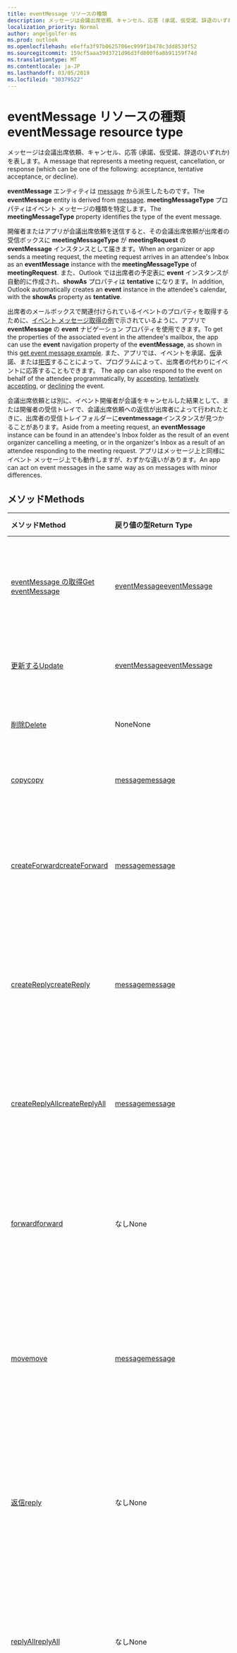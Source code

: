 ```yaml
---
title: eventMessage リソースの種類
description: メッセージは会議出席依頼、キャンセル、応答 (承諾、仮受諾、辞退のいずれか) を表します。
localization_priority: Normal
author: angelgolfer-ms
ms.prod: outlook
ms.openlocfilehash: e6effa3f97b0625786ec999f1b478c3dd8530f52
ms.sourcegitcommit: 159cf5aaa39d3721d96d3fd800f6a8b91159f74d
ms.translationtype: MT
ms.contentlocale: ja-JP
ms.lasthandoff: 03/05/2019
ms.locfileid: "30379522"
---
```

# <a name="eventmessage-resource-type"></a><span data-ttu-id="18418-103">eventMessage リソースの種類</span><span class="sxs-lookup"><span data-stu-id="18418-103">eventMessage resource type</span></span>

<span data-ttu-id="18418-104">メッセージは会議出席依頼、キャンセル、応答 (承諾、仮受諾、辞退のいずれか) を表します。</span><span class="sxs-lookup"><span data-stu-id="18418-104">A message that represents a meeting request, cancellation, or response (which can be one of the following: acceptance, tentative acceptance, or decline).</span></span>

<span data-ttu-id="18418-105">**eventMessage** エンティティは [message](message.md) から派生したものです。</span><span class="sxs-lookup"><span data-stu-id="18418-105">The **eventMessage** entity is derived from [message](message.md).</span></span> <span data-ttu-id="18418-106">**meetingMessageType** プロパティはイベント メッセージの種類を特定します。</span><span class="sxs-lookup"><span data-stu-id="18418-106">The **meetingMessageType** property identifies the type of the event message.</span></span>

<span data-ttu-id="18418-107">開催者またはアプリが会議出席依頼を送信すると、その会議出席依頼が出席者の受信ボックスに **meetingMessageType** が **meetingRequest** の **eventMessage** インスタンスとして届きます。</span><span class="sxs-lookup"><span data-stu-id="18418-107">When an organizer or app sends a meeting request, the meeting request arrives in an attendee's Inbox as an **eventMessage** instance with the **meetingMessageType** of **meetingRequest**.</span></span> <span data-ttu-id="18418-108">また、Outlook では出席者の予定表に **event** インスタンスが自動的に作成され、**showAs** プロパティは **tentative** になります。</span><span class="sxs-lookup"><span data-stu-id="18418-108">In addition, Outlook automatically creates an **event** instance in the attendee's calendar, with the **showAs** property as **tentative**.</span></span> 

<span data-ttu-id="18418-109">出席者のメールボックスで関連付けられているイベントのプロパティを取得するために、[イベント メッセージ取得の例](../api/eventmessage-get.md#request-2)で示されているように、アプリで **eventMessage** の **event** ナビゲーション プロパティを使用できます。</span><span class="sxs-lookup"><span data-stu-id="18418-109">To get the properties of the associated event in the attendee's mailbox, the app can use the **event** navigation property of the **eventMessage**, as shown in this [get event message example](../api/eventmessage-get.md#request-2).</span></span> <span data-ttu-id="18418-110">また、アプリでは、イベントを承諾、[仮](../api/event-tentativelyaccept.md)承諾、または[拒否](../api/event-decline.md)することによって、プログラムによって、出席者の代わりにイベントに応答することもできます。 [](../api/event-accept.md)</span><span class="sxs-lookup"><span data-stu-id="18418-110">The app can also respond to the event on behalf of the attendee programmatically, by [accepting](../api/event-accept.md), [tentatively accepting](../api/event-tentativelyaccept.md), or [declining](../api/event-decline.md) the event.</span></span>

<span data-ttu-id="18418-111">会議出席依頼とは別に、イベント開催者が会議をキャンセルした結果として、または開催者の受信トレイで、会議出席依頼への返信が出席者によって行われたときに、出席者の受信トレイフォルダーに**eventmessage**インスタンスが見つかることがあります。</span><span class="sxs-lookup"><span data-stu-id="18418-111">Aside from a meeting request, an **eventMessage** instance can be found in an attendee's Inbox folder as the result of an event organizer cancelling a meeting, or in the organizer's Inbox as a result of an attendee responding to the meeting request.</span></span> <span data-ttu-id="18418-112">アプリはメッセージ上と同様にイベント メッセージ上でも動作しますが、わずかな違いがあります。</span><span class="sxs-lookup"><span data-stu-id="18418-112">An app can act on event messages in the same way as on messages with minor differences.</span></span>

## <a name="methods"></a><span data-ttu-id="18418-113">メソッド</span><span class="sxs-lookup"><span data-stu-id="18418-113">Methods</span></span>

| <span data-ttu-id="18418-114">メソッド</span><span class="sxs-lookup"><span data-stu-id="18418-114">Method</span></span>       | <span data-ttu-id="18418-115">戻り値の型</span><span class="sxs-lookup"><span data-stu-id="18418-115">Return Type</span></span>  |<span data-ttu-id="18418-116">説明</span><span class="sxs-lookup"><span data-stu-id="18418-116">Description</span></span>|
|:---------------|:--------|:----------|
|[<span data-ttu-id="18418-117">eventMessage の取得</span><span class="sxs-lookup"><span data-stu-id="18418-117">Get eventMessage</span></span>](../api/eventmessage-get.md) | [<span data-ttu-id="18418-118">eventMessage</span><span class="sxs-lookup"><span data-stu-id="18418-118">eventMessage</span></span>](eventmessage.md) |<span data-ttu-id="18418-119">eventMessage オブジェクトのプロパティとリレーションシップを読み取ります。</span><span class="sxs-lookup"><span data-stu-id="18418-119">Read properties and relationships of eventMessage object.</span></span>|
|[<span data-ttu-id="18418-120">更新する</span><span class="sxs-lookup"><span data-stu-id="18418-120">Update</span></span>](../api/eventmessage-update.md) | [<span data-ttu-id="18418-121">eventMessage</span><span class="sxs-lookup"><span data-stu-id="18418-121">eventMessage</span></span>](eventmessage.md)  |<span data-ttu-id="18418-122">eventMessage オブジェクトを更新します。</span><span class="sxs-lookup"><span data-stu-id="18418-122">Update eventMessage object.</span></span> |
|[<span data-ttu-id="18418-123">削除</span><span class="sxs-lookup"><span data-stu-id="18418-123">Delete</span></span>](../api/message-delete.md) | <span data-ttu-id="18418-124">None</span><span class="sxs-lookup"><span data-stu-id="18418-124">None</span></span> |<span data-ttu-id="18418-125">eventMessage オブジェクトを削除します。</span><span class="sxs-lookup"><span data-stu-id="18418-125">Delete eventMessage object.</span></span> |
|[<span data-ttu-id="18418-126">copy</span><span class="sxs-lookup"><span data-stu-id="18418-126">copy</span></span>](../api/message-copy.md)|[<span data-ttu-id="18418-127">message</span><span class="sxs-lookup"><span data-stu-id="18418-127">message</span></span>](message.md)|<span data-ttu-id="18418-128">メッセージをフォルダーにコピーします。</span><span class="sxs-lookup"><span data-stu-id="18418-128">Copy a message to a folder.</span></span>|
|[<span data-ttu-id="18418-129">createForward</span><span class="sxs-lookup"><span data-stu-id="18418-129">createForward</span></span>](../api/message-createforward.md)|[<span data-ttu-id="18418-130">message</span><span class="sxs-lookup"><span data-stu-id="18418-130">message</span></span>](message.md)|<span data-ttu-id="18418-p105">転送メッセージの下書きを作成します。その後、下書きを[更新](../api/message-update.md)または[送信](../api/message-send.md)できます。</span><span class="sxs-lookup"><span data-stu-id="18418-p105">Create a draft of the Forward message. You can then [update](../api/message-update.md) or [send](../api/message-send.md) the draft.</span></span>|
|[<span data-ttu-id="18418-133">createReply</span><span class="sxs-lookup"><span data-stu-id="18418-133">createReply</span></span>](../api/message-createreply.md)|[<span data-ttu-id="18418-134">message</span><span class="sxs-lookup"><span data-stu-id="18418-134">message</span></span>](message.md)|<span data-ttu-id="18418-p106">返信メッセージの下書きを作成します。その後、下書きを[更新](../api/message-update.md)または[送信](../api/message-send.md)できます。</span><span class="sxs-lookup"><span data-stu-id="18418-p106">Create a draft of the Reply message. You can then [update](../api/message-update.md) or [send](../api/message-send.md) the draft.</span></span>|
|[<span data-ttu-id="18418-137">createReplyAll</span><span class="sxs-lookup"><span data-stu-id="18418-137">createReplyAll</span></span>](../api/message-createreplyall.md)|[<span data-ttu-id="18418-138">message</span><span class="sxs-lookup"><span data-stu-id="18418-138">message</span></span>](message.md)|<span data-ttu-id="18418-p107">全員に返信メッセージの下書きを作成します。その後、下書きを[更新](../api/message-update.md)または[送信](../api/message-send.md)できます。</span><span class="sxs-lookup"><span data-stu-id="18418-p107">Create a draft of the Reply All message. You can then [update](../api/message-update.md) or [send](../api/message-send.md) the draft.</span></span>|
|[<span data-ttu-id="18418-141">forward</span><span class="sxs-lookup"><span data-stu-id="18418-141">forward</span></span>](../api/message-forward.md)|<span data-ttu-id="18418-142">なし</span><span class="sxs-lookup"><span data-stu-id="18418-142">None</span></span>|<span data-ttu-id="18418-p108">メッセージを転送します。その後、メッセージは送信済みアイテム フォルダーに保存されます。</span><span class="sxs-lookup"><span data-stu-id="18418-p108">Forward a message. The message is then saved in the Sent Items folder.</span></span>|
|[<span data-ttu-id="18418-145">move</span><span class="sxs-lookup"><span data-stu-id="18418-145">move</span></span>](../api/message-move.md)|[<span data-ttu-id="18418-146">message</span><span class="sxs-lookup"><span data-stu-id="18418-146">message</span></span>](message.md)|<span data-ttu-id="18418-p109">メッセージをフォルダーに移動します。これにより、宛先フォルダーにメッセージの新しいコピーが作成されます。</span><span class="sxs-lookup"><span data-stu-id="18418-p109">Move a message to a folder. This creates a new copy of the message in the destination folder.</span></span>|
|[<span data-ttu-id="18418-149">返信</span><span class="sxs-lookup"><span data-stu-id="18418-149">reply</span></span>](../api/message-reply.md)|<span data-ttu-id="18418-150">なし</span><span class="sxs-lookup"><span data-stu-id="18418-150">None</span></span>|<span data-ttu-id="18418-p110">メッセージの送信者に返信します。その後、メッセージは送信済みアイテム フォルダーに保存されます。</span><span class="sxs-lookup"><span data-stu-id="18418-p110">Reply to the sender of a message. The message is then saved in the Sent Items folder.</span></span>|
|[<span data-ttu-id="18418-153">replyAll</span><span class="sxs-lookup"><span data-stu-id="18418-153">replyAll</span></span>](../api/message-replyall.md)|<span data-ttu-id="18418-154">なし</span><span class="sxs-lookup"><span data-stu-id="18418-154">None</span></span>|<span data-ttu-id="18418-p111">メッセージの受信者すべてに返信します。その後、メッセージは送信済みアイテム フォルダーに保存されます。</span><span class="sxs-lookup"><span data-stu-id="18418-p111">Reply to all recipients of a message. The message is then saved in the Sent Items folder.</span></span>|
|[<span data-ttu-id="18418-157">送信</span><span class="sxs-lookup"><span data-stu-id="18418-157">send</span></span>](../api/message-send.md)|<span data-ttu-id="18418-158">なし</span><span class="sxs-lookup"><span data-stu-id="18418-158">None</span></span>|<span data-ttu-id="18418-p112">以前に作成したメッセージの下書きを送信します。その後、メッセージは送信済みアイテム フォルダーに保存されます。</span><span class="sxs-lookup"><span data-stu-id="18418-p112">Sends a previously created message draft. The message is then saved in the Sent Items folder.</span></span>|
|<span data-ttu-id="18418-161">**添付ファイル**</span><span class="sxs-lookup"><span data-stu-id="18418-161">**Attachments**</span></span>| | |
|[<span data-ttu-id="18418-162">添付ファイルを一覧表示する</span><span class="sxs-lookup"><span data-stu-id="18418-162">List attachments</span></span>](../api/eventmessage-list-attachments.md) |<span data-ttu-id="18418-163">[attachment](attachment.md) コレクション</span><span class="sxs-lookup"><span data-stu-id="18418-163">[attachment](attachment.md) collection</span></span>| <span data-ttu-id="18418-164">eventMessage のすべての添付ファイルを取得します。</span><span class="sxs-lookup"><span data-stu-id="18418-164">Get all attachments on an eventMessage.</span></span>|
|[<span data-ttu-id="18418-165">添付ファイルを追加する</span><span class="sxs-lookup"><span data-stu-id="18418-165">Add attachment</span></span>](../api/eventmessage-post-attachments.md) |[<span data-ttu-id="18418-166">attachment</span><span class="sxs-lookup"><span data-stu-id="18418-166">attachment</span></span>](attachment.md)| <span data-ttu-id="18418-167">添付ファイル コレクションへの投稿により、eventMessage に新しい添付ファイルを追加します。</span><span class="sxs-lookup"><span data-stu-id="18418-167">Add a new attachment to an eventMessage by posting to the attachments collection.</span></span>|
|<span data-ttu-id="18418-168">**オープン拡張機能**</span><span class="sxs-lookup"><span data-stu-id="18418-168">**Open extensions**</span></span>| | |
|[<span data-ttu-id="18418-169">オープン拡張機能を作成する</span><span class="sxs-lookup"><span data-stu-id="18418-169">Create open extension</span></span>](../api/opentypeextension-post-opentypeextension.md) |[<span data-ttu-id="18418-170">openTypeExtension</span><span class="sxs-lookup"><span data-stu-id="18418-170">openTypeExtension</span></span>](opentypeextension.md)| <span data-ttu-id="18418-171">オープン拡張機能を作成し、リソースの新規または既存のインスタンスのカスタム プロパティを追加します。</span><span class="sxs-lookup"><span data-stu-id="18418-171">Create an open extension and add custom properties in a new or existing instance of a resource.</span></span>|
|[<span data-ttu-id="18418-172">オープン拡張機能を取得する</span><span class="sxs-lookup"><span data-stu-id="18418-172">Get open extension</span></span>](../api/opentypeextension-get.md) |<span data-ttu-id="18418-173">[openTypeExtension](opentypeextension.md) コレクション</span><span class="sxs-lookup"><span data-stu-id="18418-173">[openTypeExtension](opentypeextension.md) collection</span></span>| <span data-ttu-id="18418-174">名前や完全修飾名によって識別されたオープン拡張機能オブジェクトを 1 つまたは複数取得します。</span><span class="sxs-lookup"><span data-stu-id="18418-174">Get an open extension object or objects identified by name or fully qualified name.</span></span>|
|<span data-ttu-id="18418-175">**拡張プロパティ**</span><span class="sxs-lookup"><span data-stu-id="18418-175">**Extended properties**</span></span>| | |
|[<span data-ttu-id="18418-176">単一値の拡張プロパティを作成する</span><span class="sxs-lookup"><span data-stu-id="18418-176">Create single-value extended property</span></span>](../api/singlevaluelegacyextendedproperty-post-singlevalueextendedproperties.md) |[<span data-ttu-id="18418-177">eventMessage</span><span class="sxs-lookup"><span data-stu-id="18418-177">eventMessage</span></span>](eventmessage.md)  |<span data-ttu-id="18418-178">新規または既存の eventMessage に、1 つ以上の単一値の拡張プロパティを作成します。</span><span class="sxs-lookup"><span data-stu-id="18418-178">Create one or more single-value extended properties in a new or existing eventMessage.</span></span>   |
|[<span data-ttu-id="18418-179">単一値の拡張プロパティを持つ eventMessage の取得</span><span class="sxs-lookup"><span data-stu-id="18418-179">Get eventMessage with single-value extended property</span></span>](../api/singlevaluelegacyextendedproperty-get.md)  | [<span data-ttu-id="18418-180">eventMessage</span><span class="sxs-lookup"><span data-stu-id="18418-180">eventMessage</span></span>](eventmessage.md) | <span data-ttu-id="18418-181">`$expand` または `$filter` を使用して、単一値の拡張プロパティを含む eventMessage を取得します。</span><span class="sxs-lookup"><span data-stu-id="18418-181">Get eventMessages that contain a single-value extended property by using `$expand` or `$filter`.</span></span> |
|[<span data-ttu-id="18418-182">複数値の拡張プロパティを作成する</span><span class="sxs-lookup"><span data-stu-id="18418-182">Create multi-value extended property</span></span>](../api/multivaluelegacyextendedproperty-post-multivalueextendedproperties.md) | [<span data-ttu-id="18418-183">eventMessage</span><span class="sxs-lookup"><span data-stu-id="18418-183">eventMessage</span></span>](eventmessage.md) | <span data-ttu-id="18418-184">新規または既存の eventMessage に、1 つ以上の複数値の拡張プロパティを作成します。</span><span class="sxs-lookup"><span data-stu-id="18418-184">Create one or more multi-value extended properties in a new or existing eventMessage.</span></span>  |
|[<span data-ttu-id="18418-185">複数値の拡張プロパティを持つ eventMessage の取得</span><span class="sxs-lookup"><span data-stu-id="18418-185">Get eventMessage with multi-value extended property</span></span>](../api/multivaluelegacyextendedproperty-get.md)  | [<span data-ttu-id="18418-186">eventMessage</span><span class="sxs-lookup"><span data-stu-id="18418-186">eventMessage</span></span>](eventmessage.md) | <span data-ttu-id="18418-187">`$expand` を使用して、複数値の拡張プロパティを含む eventMessage を取得します。</span><span class="sxs-lookup"><span data-stu-id="18418-187">Get an eventMessage that contains a multi-value extended property by using `$expand`.</span></span> |

## <a name="properties"></a><span data-ttu-id="18418-188">プロパティ</span><span class="sxs-lookup"><span data-stu-id="18418-188">Properties</span></span>
| <span data-ttu-id="18418-189">プロパティ</span><span class="sxs-lookup"><span data-stu-id="18418-189">Property</span></span>     | <span data-ttu-id="18418-190">型</span><span class="sxs-lookup"><span data-stu-id="18418-190">Type</span></span>   |<span data-ttu-id="18418-191">説明</span><span class="sxs-lookup"><span data-stu-id="18418-191">Description</span></span>|
|:---------------|:--------|:----------|
|<span data-ttu-id="18418-192">bccRecipients</span><span class="sxs-lookup"><span data-stu-id="18418-192">bccRecipients</span></span>|<span data-ttu-id="18418-193">[recipient](recipient.md) collection</span><span class="sxs-lookup"><span data-stu-id="18418-193">[recipient](recipient.md) collection</span></span>|<span data-ttu-id="18418-194">メッセージの BCC 受信者。</span><span class="sxs-lookup"><span data-stu-id="18418-194">The Bcc: recipients for the message.</span></span>|
|<span data-ttu-id="18418-195">body</span><span class="sxs-lookup"><span data-stu-id="18418-195">body</span></span>|[<span data-ttu-id="18418-196">itemBody</span><span class="sxs-lookup"><span data-stu-id="18418-196">itemBody</span></span>](itembody.md)|<span data-ttu-id="18418-p113">メッセージの本文。HTML 形式またはテキスト形式にできます。</span><span class="sxs-lookup"><span data-stu-id="18418-p113">The body of the message. It can be in HTML or text format.</span></span>|
|<span data-ttu-id="18418-199">bodyPreview</span><span class="sxs-lookup"><span data-stu-id="18418-199">bodyPreview</span></span>|<span data-ttu-id="18418-200">String</span><span class="sxs-lookup"><span data-stu-id="18418-200">String</span></span>|<span data-ttu-id="18418-p114">メッセージ本文の最初の 255 文字。テキスト形式です。</span><span class="sxs-lookup"><span data-stu-id="18418-p114">The first 255 characters of the message body. It is in text format.</span></span>|
|<span data-ttu-id="18418-203">categories</span><span class="sxs-lookup"><span data-stu-id="18418-203">categories</span></span>|<span data-ttu-id="18418-204">String コレクション</span><span class="sxs-lookup"><span data-stu-id="18418-204">String collection</span></span>|<span data-ttu-id="18418-205">メッセージに関連付けられたカテゴリ。</span><span class="sxs-lookup"><span data-stu-id="18418-205">The categories associated with the message.</span></span>|
|<span data-ttu-id="18418-206">ccRecipients</span><span class="sxs-lookup"><span data-stu-id="18418-206">ccRecipients</span></span>|<span data-ttu-id="18418-207">[recipient](recipient.md) collection</span><span class="sxs-lookup"><span data-stu-id="18418-207">[recipient](recipient.md) collection</span></span>|<span data-ttu-id="18418-208">メッセージの CC 受信者。</span><span class="sxs-lookup"><span data-stu-id="18418-208">The Cc: recipients for the message.</span></span>|
|<span data-ttu-id="18418-209">changeKey</span><span class="sxs-lookup"><span data-stu-id="18418-209">changeKey</span></span>|<span data-ttu-id="18418-210">文字列</span><span class="sxs-lookup"><span data-stu-id="18418-210">String</span></span>|<span data-ttu-id="18418-211">メッセージのバージョン。</span><span class="sxs-lookup"><span data-stu-id="18418-211">The version of the message.</span></span>|
|<span data-ttu-id="18418-212">conversationId</span><span class="sxs-lookup"><span data-stu-id="18418-212">conversationId</span></span>|<span data-ttu-id="18418-213">String</span><span class="sxs-lookup"><span data-stu-id="18418-213">String</span></span>|<span data-ttu-id="18418-214">電子メールが属している会話の ID。</span><span class="sxs-lookup"><span data-stu-id="18418-214">The ID of the conversation the email belongs to.</span></span>|
|<span data-ttu-id="18418-215">createdDateTime</span><span class="sxs-lookup"><span data-stu-id="18418-215">createdDateTime</span></span>|<span data-ttu-id="18418-216">DateTimeOffset</span><span class="sxs-lookup"><span data-stu-id="18418-216">DateTimeOffset</span></span>|<span data-ttu-id="18418-217">メッセージが作成された日時。</span><span class="sxs-lookup"><span data-stu-id="18418-217">The date and time the message was created.</span></span>|
|<span data-ttu-id="18418-218">flag</span><span class="sxs-lookup"><span data-stu-id="18418-218">flag</span></span>|[<span data-ttu-id="18418-219">followUpFlag</span><span class="sxs-lookup"><span data-stu-id="18418-219">followupFlag</span></span>](followupflag.md)|<span data-ttu-id="18418-220">メッセージのステータス、開始日、期限、または完了日を示すフラグ値。</span><span class="sxs-lookup"><span data-stu-id="18418-220">The flag value that indicates the status, start date, due date, or completion date for the message.</span></span>|
|<span data-ttu-id="18418-221">from</span><span class="sxs-lookup"><span data-stu-id="18418-221">from</span></span>|[<span data-ttu-id="18418-222">recipient</span><span class="sxs-lookup"><span data-stu-id="18418-222">recipient</span></span>](recipient.md)|<span data-ttu-id="18418-223">メッセージのメールボックス所有者と送信者。</span><span class="sxs-lookup"><span data-stu-id="18418-223">The mailbox owner and sender of the message.</span></span>|
|<span data-ttu-id="18418-224">hasAttachments</span><span class="sxs-lookup"><span data-stu-id="18418-224">hasAttachments</span></span>|<span data-ttu-id="18418-225">ブール型</span><span class="sxs-lookup"><span data-stu-id="18418-225">Boolean</span></span>|<span data-ttu-id="18418-226">メッセージに添付ファイルがあるかどうかを示します。</span><span class="sxs-lookup"><span data-stu-id="18418-226">Indicates whether the message has attachments.</span></span>|
|<span data-ttu-id="18418-227">id</span><span class="sxs-lookup"><span data-stu-id="18418-227">id</span></span>|<span data-ttu-id="18418-228">String</span><span class="sxs-lookup"><span data-stu-id="18418-228">String</span></span>|<span data-ttu-id="18418-229">イベントメッセージの一意の識別子 (メッセージが移動または変更されると、この値が変わる可能性があることに注意してください)</span><span class="sxs-lookup"><span data-stu-id="18418-229">Unique identifier for the event message (note that this value may change if a message is moved or altered)</span></span>|
|<span data-ttu-id="18418-230">importance</span><span class="sxs-lookup"><span data-stu-id="18418-230">importance</span></span>|<span data-ttu-id="18418-231">String</span><span class="sxs-lookup"><span data-stu-id="18418-231">String</span></span>| <span data-ttu-id="18418-232">メッセージの重要度: `low`、`normal`、`high`。</span><span class="sxs-lookup"><span data-stu-id="18418-232">The importance of the message: `low`, `normal`, `high`.</span></span>|
|<span data-ttu-id="18418-233">inferenceClassification</span><span class="sxs-lookup"><span data-stu-id="18418-233">inferenceClassification</span></span>|<span data-ttu-id="18418-234">String</span><span class="sxs-lookup"><span data-stu-id="18418-234">String</span></span>| <span data-ttu-id="18418-235">使用可能な値は`focused`、 `other`、です。</span><span class="sxs-lookup"><span data-stu-id="18418-235">The possible values are: `focused`, `other`.</span></span>|
|<span data-ttu-id="18418-236">internetMessageHeaders</span><span class="sxs-lookup"><span data-stu-id="18418-236">internetMessageHeaders</span></span> | <span data-ttu-id="18418-237">[internetMessageHeader](internetmessageheader.md) コレクション</span><span class="sxs-lookup"><span data-stu-id="18418-237">[internetMessageHeader](internetmessageheader.md) collection</span></span> | <span data-ttu-id="18418-238">[RFC5322](https://www.ietf.org/rfc/rfc5322.txt) によって定義された、メッセージ ヘッダーのコレクション。メッセージが送信者から受信者に到達するまでに辿ったネットワーク パスの詳細を説明します。</span><span class="sxs-lookup"><span data-stu-id="18418-238">The collection of message headers, defined by [RFC5322](https://www.ietf.org/rfc/rfc5322.txt), that provide details of the network path taken by a message from the sender to the recipient.</span></span> <span data-ttu-id="18418-239">読み取り専用。</span><span class="sxs-lookup"><span data-stu-id="18418-239">Read-only.</span></span>|
|<span data-ttu-id="18418-240">internetMessageId</span><span class="sxs-lookup"><span data-stu-id="18418-240">internetMessageId</span></span> |<span data-ttu-id="18418-241">String</span><span class="sxs-lookup"><span data-stu-id="18418-241">String</span></span> |<span data-ttu-id="18418-242">[RFC2822](https://www.ietf.org/rfc/rfc2822.txt) によって指定された形式のメッセージ ID。</span><span class="sxs-lookup"><span data-stu-id="18418-242">The message ID in the format specified by [RFC2822](https://www.ietf.org/rfc/rfc2822.txt).</span></span> |
|<span data-ttu-id="18418-243">isDeliveryReceiptRequested</span><span class="sxs-lookup"><span data-stu-id="18418-243">isDeliveryReceiptRequested</span></span>|<span data-ttu-id="18418-244">Boolean</span><span class="sxs-lookup"><span data-stu-id="18418-244">Boolean</span></span>|<span data-ttu-id="18418-245">メッセージの開封確認メッセージが要求されているかどうかを示します。</span><span class="sxs-lookup"><span data-stu-id="18418-245">Indicates whether a read receipt is requested for the message.</span></span>|
|<span data-ttu-id="18418-246">isDraft</span><span class="sxs-lookup"><span data-stu-id="18418-246">isDraft</span></span>|<span data-ttu-id="18418-247">Boolean</span><span class="sxs-lookup"><span data-stu-id="18418-247">Boolean</span></span>|<span data-ttu-id="18418-p116">メッセージが下書きかどうかを示します。メッセージがまだ送信されていなければ下書きです。</span><span class="sxs-lookup"><span data-stu-id="18418-p116">Indicates whether the message is a draft. A message is a draft if it hasn't been sent yet.</span></span>|
|<span data-ttu-id="18418-250">isRead</span><span class="sxs-lookup"><span data-stu-id="18418-250">isRead</span></span>|<span data-ttu-id="18418-251">Boolean</span><span class="sxs-lookup"><span data-stu-id="18418-251">Boolean</span></span>|<span data-ttu-id="18418-252">メッセージが開封されたかどうかを示します。</span><span class="sxs-lookup"><span data-stu-id="18418-252">Indicates whether the message has been read.</span></span>|
|<span data-ttu-id="18418-253">isReadReceiptRequested</span><span class="sxs-lookup"><span data-stu-id="18418-253">isReadReceiptRequested</span></span>|<span data-ttu-id="18418-254">Boolean</span><span class="sxs-lookup"><span data-stu-id="18418-254">Boolean</span></span>|<span data-ttu-id="18418-255">メッセージの開封確認メッセージが要求されているかどうかを示します。</span><span class="sxs-lookup"><span data-stu-id="18418-255">Indicates whether a read receipt is requested for the message.</span></span>|
|<span data-ttu-id="18418-256">lastModifiedDateTime</span><span class="sxs-lookup"><span data-stu-id="18418-256">lastModifiedDateTime</span></span>|<span data-ttu-id="18418-257">DateTimeOffset</span><span class="sxs-lookup"><span data-stu-id="18418-257">DateTimeOffset</span></span>|<span data-ttu-id="18418-258">メッセージが最後に変更された日時。</span><span class="sxs-lookup"><span data-stu-id="18418-258">The date and time the message was last changed.</span></span>|
|<span data-ttu-id="18418-259">meetingMessageType</span><span class="sxs-lookup"><span data-stu-id="18418-259">meetingMessageType</span></span>|<span data-ttu-id="18418-260">meetingMessageType</span><span class="sxs-lookup"><span data-stu-id="18418-260">meetingMessageType</span></span>| <span data-ttu-id="18418-261">イベント メッセージの種類: `none`、`meetingRequest`、`meetingCancelled``meetingAccepted``meetingTenativelyAccepted``meetingDeclined`。</span><span class="sxs-lookup"><span data-stu-id="18418-261">The type of event message: `none`, `meetingRequest`, `meetingCancelled`, `meetingAccepted`, `meetingTenativelyAccepted`, `meetingDeclined`.</span></span>|
|<span data-ttu-id="18418-262">parentFolderId</span><span class="sxs-lookup"><span data-stu-id="18418-262">parentFolderId</span></span>|<span data-ttu-id="18418-263">String</span><span class="sxs-lookup"><span data-stu-id="18418-263">String</span></span>|<span data-ttu-id="18418-264">メッセージの親 mailFolder の一意識別子。</span><span class="sxs-lookup"><span data-stu-id="18418-264">The unique identifier for the message's parent mailFolder.</span></span>|
|<span data-ttu-id="18418-265">receivedDateTime</span><span class="sxs-lookup"><span data-stu-id="18418-265">receivedDateTime</span></span>|<span data-ttu-id="18418-266">DateTimeOffset</span><span class="sxs-lookup"><span data-stu-id="18418-266">DateTimeOffset</span></span>|<span data-ttu-id="18418-267">メッセージが受信された日時です。</span><span class="sxs-lookup"><span data-stu-id="18418-267">The date and time the message was received.</span></span>|
|<span data-ttu-id="18418-268">replyTo</span><span class="sxs-lookup"><span data-stu-id="18418-268">replyTo</span></span>|<span data-ttu-id="18418-269">[recipient](recipient.md) collection</span><span class="sxs-lookup"><span data-stu-id="18418-269">[recipient](recipient.md) collection</span></span>|<span data-ttu-id="18418-270">返信時に使用される電子メール アドレス。</span><span class="sxs-lookup"><span data-stu-id="18418-270">The email addresses to use when replying.</span></span>|
|<span data-ttu-id="18418-271">sender</span><span class="sxs-lookup"><span data-stu-id="18418-271">sender</span></span>|[<span data-ttu-id="18418-272">recipient</span><span class="sxs-lookup"><span data-stu-id="18418-272">recipient</span></span>](recipient.md)|<span data-ttu-id="18418-273">メッセージを生成するために実際に使用されるアカウント。</span><span class="sxs-lookup"><span data-stu-id="18418-273">The account that is actually used to generate the message.</span></span>|
|<span data-ttu-id="18418-274">sentDateTime</span><span class="sxs-lookup"><span data-stu-id="18418-274">sentDateTime</span></span>|<span data-ttu-id="18418-275">DateTimeOffset</span><span class="sxs-lookup"><span data-stu-id="18418-275">DateTimeOffset</span></span>|<span data-ttu-id="18418-276">メッセージが送信された日時。</span><span class="sxs-lookup"><span data-stu-id="18418-276">The date and time the message was sent.</span></span>|
|<span data-ttu-id="18418-277">subject</span><span class="sxs-lookup"><span data-stu-id="18418-277">subject</span></span>|<span data-ttu-id="18418-278">String</span><span class="sxs-lookup"><span data-stu-id="18418-278">String</span></span>|<span data-ttu-id="18418-279">メッセージの件名。</span><span class="sxs-lookup"><span data-stu-id="18418-279">The subject of the message.</span></span>|
|<span data-ttu-id="18418-280">toRecipients</span><span class="sxs-lookup"><span data-stu-id="18418-280">toRecipients</span></span>|<span data-ttu-id="18418-281">[recipient](recipient.md) collection</span><span class="sxs-lookup"><span data-stu-id="18418-281">[recipient](recipient.md) collection</span></span>|<span data-ttu-id="18418-282">メッセージの宛先。</span><span class="sxs-lookup"><span data-stu-id="18418-282">The To: recipients for the message.</span></span>|
|<span data-ttu-id="18418-283">uniqueBody</span><span class="sxs-lookup"><span data-stu-id="18418-283">uniqueBody</span></span>|[<span data-ttu-id="18418-284">itemBody</span><span class="sxs-lookup"><span data-stu-id="18418-284">itemBody</span></span>](itembody.md)|<span data-ttu-id="18418-285">現在のメッセージに特有のメッセージの本文の一部。</span><span class="sxs-lookup"><span data-stu-id="18418-285">The part of the body of the message that is unique to the current message.</span></span>|
|<span data-ttu-id="18418-286">webLink</span><span class="sxs-lookup"><span data-stu-id="18418-286">webLink</span></span>|<span data-ttu-id="18418-287">String</span><span class="sxs-lookup"><span data-stu-id="18418-287">String</span></span>|<span data-ttu-id="18418-288">Outlook Web App でメッセージを開く URL。</span><span class="sxs-lookup"><span data-stu-id="18418-288">The URL to open the message in Outlook Web App.</span></span><br><br><span data-ttu-id="18418-p117">URL の末尾に ispopout 引数を付加して、メッセージの表示方法を変更できます。ispopout が存在しない、または 1 に設定されている場合は、メッセージがポップアウト ウィンドウに表示されます。ispopout が 0 に設定されている場合、ブラウザーの Outlook Web App レビュー ウィンドウにメッセージが表示されます。</span><span class="sxs-lookup"><span data-stu-id="18418-p117">You can append an ispopout argument to the end of the URL to change how the message is displayed. If ispopout is not present or if it is set to 1, then the message is shown in a popout window. If ispopout is set to 0, then the browser will show the message in the Outlook Web App review pane.</span></span><br><br><span data-ttu-id="18418-p118">Outlook Web App のメールボックスにログインしている場合、ブラウザーでメッセージが開きます。まだブラウザーでログインしていない場合、ログインするように求められます。</span><span class="sxs-lookup"><span data-stu-id="18418-p118">The message will open in the browser if you are logged in to your mailbox via Outlook Web App. You will be prompted to login if you are not already logged in with the browser.</span></span><br><br><span data-ttu-id="18418-294">この URL には、iFrame 内からアクセスできます。</span><span class="sxs-lookup"><span data-stu-id="18418-294">This URL can be accessed from within an iFrame.</span></span>|

## <a name="relationships"></a><span data-ttu-id="18418-295">リレーションシップ</span><span class="sxs-lookup"><span data-stu-id="18418-295">Relationships</span></span>
| <span data-ttu-id="18418-296">リレーションシップ</span><span class="sxs-lookup"><span data-stu-id="18418-296">Relationship</span></span> | <span data-ttu-id="18418-297">型</span><span class="sxs-lookup"><span data-stu-id="18418-297">Type</span></span>   |<span data-ttu-id="18418-298">説明</span><span class="sxs-lookup"><span data-stu-id="18418-298">Description</span></span>|
|:---------------|:--------|:----------|
|<span data-ttu-id="18418-299">attachments</span><span class="sxs-lookup"><span data-stu-id="18418-299">attachments</span></span>|<span data-ttu-id="18418-300">[attachment](attachment.md) コレクション</span><span class="sxs-lookup"><span data-stu-id="18418-300">[attachment](attachment.md) collection</span></span>| <span data-ttu-id="18418-p119">読み取り専用。Null 許容型。</span><span class="sxs-lookup"><span data-stu-id="18418-p119">Read-only. Nullable.</span></span>|
|<span data-ttu-id="18418-303">event</span><span class="sxs-lookup"><span data-stu-id="18418-303">event</span></span>|[<span data-ttu-id="18418-304">event</span><span class="sxs-lookup"><span data-stu-id="18418-304">event</span></span>](event.md)| <span data-ttu-id="18418-p120">イベント メッセージに関連付けられたイベント。参加者または部屋リソースの前提は、会議出席依頼イベント メッセージが届いたときにイベントを含む予定表を自動的に更新するようにカレンダー アテンダントが設定されていることです。ナビゲーション プロパティ。読み取り専用。</span><span class="sxs-lookup"><span data-stu-id="18418-p120">The event associated with the event message. The assumption for attendees or room resources is that the Calendar Attendant is set to automatically update the calendar with an event when meeting request event messages arrive. Navigation property.  Read-only.</span></span>|
|<span data-ttu-id="18418-309">extensions</span><span class="sxs-lookup"><span data-stu-id="18418-309">extensions</span></span>|<span data-ttu-id="18418-310">[extension](extension.md) コレクション</span><span class="sxs-lookup"><span data-stu-id="18418-310">[extension](extension.md) collection</span></span>|<span data-ttu-id="18418-p121">eventMessage に対して定義されているオープン拡張機能のコレクション。読み取り専用。Null 許容型。</span><span class="sxs-lookup"><span data-stu-id="18418-p121">The collection of open extensions defined for the eventMessage. Read-only. Nullable.</span></span>|
|<span data-ttu-id="18418-314">multiValueExtendedProperties</span><span class="sxs-lookup"><span data-stu-id="18418-314">multiValueExtendedProperties</span></span>|<span data-ttu-id="18418-315">[multiValueLegacyExtendedProperty](multivaluelegacyextendedproperty.md) コレクション</span><span class="sxs-lookup"><span data-stu-id="18418-315">[multiValueLegacyExtendedProperty](multivaluelegacyextendedproperty.md) collection</span></span>| <span data-ttu-id="18418-p122">eventMessage に対して定義された、複数値の拡張プロパティのコレクション。読み取り専用。Null 許容型。</span><span class="sxs-lookup"><span data-stu-id="18418-p122">The collection of multi-value extended properties defined for the eventMessage. Read-only. Nullable.</span></span>|
|<span data-ttu-id="18418-319">singleValueExtendedProperties</span><span class="sxs-lookup"><span data-stu-id="18418-319">singleValueExtendedProperties</span></span>|<span data-ttu-id="18418-320">[singleValueLegacyExtendedProperty](singlevaluelegacyextendedproperty.md) コレクション</span><span class="sxs-lookup"><span data-stu-id="18418-320">[singleValueLegacyExtendedProperty](singlevaluelegacyextendedproperty.md) collection</span></span>| <span data-ttu-id="18418-p123">eventMessage に対して定義された、単一値の拡張プロパティのコレクション。読み取り専用。Null 許容型。</span><span class="sxs-lookup"><span data-stu-id="18418-p123">The collection of single-value extended properties defined for the eventMessage. Read-only. Nullable.</span></span>|

## <a name="json-representation"></a><span data-ttu-id="18418-324">JSON 表記</span><span class="sxs-lookup"><span data-stu-id="18418-324">JSON representation</span></span>

<span data-ttu-id="18418-325">以下は、リソースの JSON 表記です</span><span class="sxs-lookup"><span data-stu-id="18418-325">Here is a JSON representation of the resource</span></span>  

<!-- {
  "blockType": "resource",
  "optionalProperties": [
    "attachments",
    "event",
    "extensions",
    "multiValueExtendedProperties",
    "singleValueExtendedProperties"
  ],
  "baseType": "microsoft.graph.message",
  "@odata.type": "microsoft.graph.eventMessage",
  "@odata.annotations": [
    {
      "property": "event",
      "capabilities": {
        "changeTracking": false,
        "deletable": false,
        "insertable": false,
        "searchable": false,
        "updatable": false
      }
    }
  ]
}-->

```json
{
  "bccRecipients": [{"@odata.type": "microsoft.graph.recipient"}],
  "body": {"@odata.type": "microsoft.graph.itemBody"},
  "bodyPreview": "string",
  "categories": ["string"],
  "ccRecipients": [{"@odata.type": "microsoft.graph.recipient"}],
  "changeKey": "string",
  "conversationId": "string",
  "createdDateTime": "DateTimeOffset",
  "event": { "@odata.type": "microsoft.graph.event" },
  "flag": {"@odata.type": "microsoft.graph.followupFlag"},
  "from": {"@odata.type": "microsoft.graph.recipient"},
  "hasAttachments": true,
  "id": "string (identifier)",
  "importance": "String",
  "inferenceClassification": "String",
  "internetMessageHeaders": [{"@odata.type": "microsoft.graph.internetMessageHeader"}],
  "internetMessageId": "String",
  "isDeliveryReceiptRequested": true,
  "isDraft": true,
  "isRead": true,
  "isReadReceiptRequested": true,
  "lastModifiedDateTime": "DateTimeOffset",
  "meetingMessageType": "String",
  "parentFolderId": "string",
  "receivedDateTime": "DateTimeOffset",
  "replyTo": [{"@odata.type": "microsoft.graph.recipient"}],
  "sender": {"@odata.type": "microsoft.graph.recipient"},
  "sentDateTime": "DateTimeOffset",
  "subject": "string",
  "toRecipients": [{"@odata.type": "microsoft.graph.recipient"}],
  "uniqueBody": {"@odata.type": "microsoft.graph.itemBody"},
  "webLink": "string"
}

```


<!-- uuid: 8fcb5dbc-d5aa-4681-8e31-b001d5168d79
2015-10-25 14:57:30 UTC -->
<!-- {
  "type": "#page.annotation",
  "description": "eventMessage resource",
  "keywords": "",
  "section": "documentation",
  "tocPath": ""
}-->

